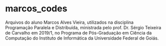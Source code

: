 # marcos_codes
Arquivos do aluno Marcos Alves Vieira, utilizados na disciplina Programação Paralela e Distribuída, ministrada pelo prof. Dr. Sérgio Teixeira de Carvalho em 2019/1, no Programa de Pós-Graduação em Ciência da Computação do Instituto de Informática da Universidade Federal de Goiás.
